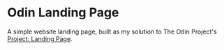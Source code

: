 # Odin Landing Page

A simple website landing page, built as my solution to The Odin Project's [Project: Landing Page](https://www.theodinproject.com/lessons/foundations-landing-page).
